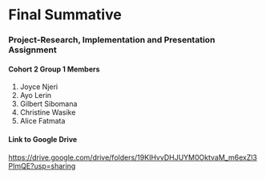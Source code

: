 # Final Summative 

### Project-Research, Implementation and Presentation Assignment

#### Cohort 2 Group 1 Members

1. Joyce Njeri
2. Ayo Lerin
3. Gilbert Sibomana
4. Christine Wasike
5. Alice Fatmata

#### Link to Google Drive 
https://drive.google.com/drive/folders/19KIHvvDHJUYM0OktvaM_m6exZl3PImQE?usp=sharing
